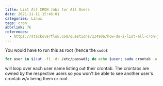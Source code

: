 ```yaml
---
title: List All CRON Jobs for All Users
date: 2021-11-11 15:46:01
categories: Linux
tags: cron
abbrlink: 76
references:
  - https://stackoverflow.com/questions/134906/how-do-i-list-all-cron-jobs-for-all-users
---
```

You would have to run this as root (hence the `sudo`):

```sh
for user in $(cut -f1 -d: /etc/passwd); do echo $user; sudo crontab -u $user -l; done
```

will loop over each user name listing out their crontab.
The crontabs are owned by the respective users so you won't be able to see another user's crontab w/o being them or root.
